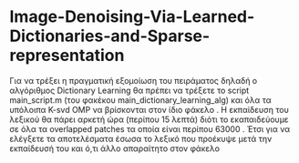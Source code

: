 # Image-Denoising-Via-Learned-Dictionaries-and-Sparse-representation
Για να τρέξει η πραγματική εξομοίωση του πειράματος δηλαδή ο αλγόριθμος Dictionary Learning θα πρέπει να τρέξετε το script main_script.m (του φακέκου main_dictionary_learning_alg) και όλα τα υπόλοιπα K-svd OMP να βρίσκονται
στον ίδιο φάκελο . Η εκπαίδευση του λεξικού θα πάρει αρκετή ώρα (περίπου 15 λεπτά) διότι το εκαπαιδεύουμε σε όλα τα overlapped patches τα οποία είναι περίπου 63000 . Έτσι για να ελέγξετε τα αποτελέσματα έσωσα το λεξικό που προέκυψε μετά την εκπαίδευσή του και ό,τι άλλο απαραίτητο στον φάκελο
